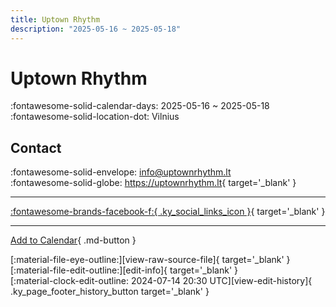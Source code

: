 ```yaml
---
title: Uptown Rhythm
description: "2025-05-16 ~ 2025-05-18"
---
```


# Uptown Rhythm 

:fontawesome-solid-calendar-days: 2025-05-16 ~ 2025-05-18  
:fontawesome-solid-location-dot: Vilnius  

## Contact

:fontawesome-solid-envelope: <info@uptownrhythm.lt>  
:fontawesome-solid-globe: <https://uptownrhythm.lt>{ target='_blank' }  

---

 [:fontawesome-brands-facebook-f:{ .ky_social_links_icon }](https://www.facebook.com/uptownrhythm){ target='_blank' }

---

[Add to Calendar](https://swing.news/ics/en/2025/lt/uptown-rhythm-2025.ics){ .md-button }

<div class="ky_page_footer" markdown>
<div class="ky_page_footer_trailing" markdown="span">
[:material-file-eye-outline:][view-raw-source-file]{ target='_blank' }
[:material-file-edit-outline:][edit-info]{ target='_blank' }
</div>
<div class="ky_page_footer_leading" markdown="span">
[:material-clock-edit-outline: 2024-07-14 20:30 UTC][view-edit-history]{ .ky_page_footer_history_button target='_blank' }
</div>
</div>

[view-raw-source-file]: https://github.com/swingdance/events/blob/main/2025/lt/uptown-rhythm-2025.json "View Raw Source File"
[edit-info]: https://github.com/swingdance/events/issues/new?assignees=&labels=update+event&projects=&template=03-update_entity.yml&title=%5B2025%2Flt%5D%20Uptown%20Rhythm&region=lt&year=2025&id=uptown-rhythm-2025&name=Uptown%20Rhythm&org_id= "Edit Info"

[view-edit-history]: https://github.com/swingdance/events/commits/main/2025/lt/uptown-rhythm-2025.json "View Edit History"
